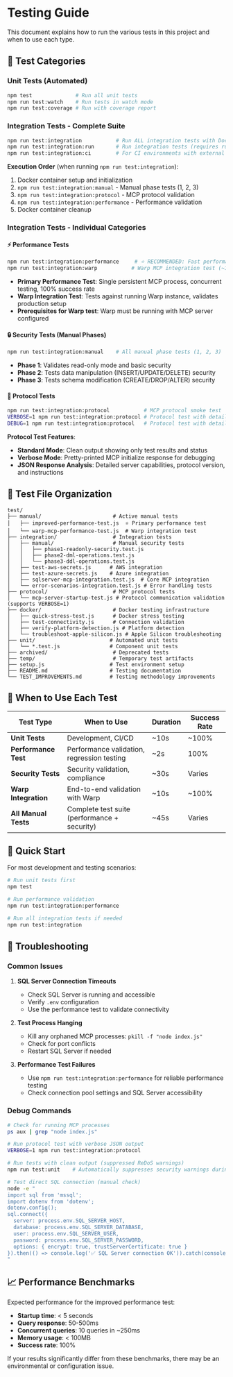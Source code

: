 # Testing Guide

This document explains how to run the various tests in this project and when to use each type.

## 🧪 Test Categories

### Unit Tests (Automated)

```bash
npm test              # Run all unit tests
npm run test:watch    # Run tests in watch mode
npm run test:coverage # Run with coverage report
```

### Integration Tests - Complete Suite

```bash
npm run test:integration           # Run ALL integration tests with Docker
npm run test:integration:run       # Run integration tests (requires running database)
npm run test:integration:ci        # For CI environments with external database
```

**Execution Order** (when running `npm run test:integration`):

1. Docker container setup and initialization
2. `npm run test:integration:manual` - Manual phase tests (1, 2, 3)
3. `npm run test:integration:protocol` - MCP protocol validation
4. `npm run test:integration:performance` - Performance validation
5. Docker container cleanup

### Integration Tests - Individual Categories

#### ⚡ Performance Tests

```bash
npm run test:integration:performance     # ⭐ RECOMMENDED: Fast performance test (~2s)
npm run test:integration:warp           # Warp MCP integration test (~10s)
```

- **Primary Performance Test**: Single persistent MCP process, concurrent testing, 100% success rate
- **Warp Integration Test**: Tests against running Warp instance, validates production setup
- **Prerequisites for Warp test**: Warp must be running with MCP server configured

#### 🔒 Security Tests (Manual Phases)

```bash
npm run test:integration:manual    # All manual phase tests (1, 2, 3)
```

- **Phase 1**: Validates read-only mode and basic security
- **Phase 2**: Tests data manipulation (INSERT/UPDATE/DELETE) security
- **Phase 3**: Tests schema modification (CREATE/DROP/ALTER) security

#### 📡 Protocol Tests

```bash
npm run test:integration:protocol           # MCP protocol smoke test
VERBOSE=1 npm run test:integration:protocol # Protocol test with detailed JSON output
DEBUG=1 npm run test:integration:protocol   # Protocol test with detailed JSON output
```

**Protocol Test Features**:

- **Standard Mode**: Clean output showing only test results and status
- **Verbose Mode**: Pretty-printed MCP initialize response for debugging
- **JSON Response Analysis**: Detailed server capabilities, protocol version, and instructions

## 📁 Test File Organization

```text
test/
├── manual/                       # Active manual tests
│   ├── improved-performance-test.js  ⭐ Primary performance test
│   └── warp-mcp-performance-test.js  # Warp integration test
├── integration/                  # Integration tests
│   ├── manual/                   # Manual security tests
│   │   ├── phase1-readonly-security.test.js
│   │   ├── phase2-dml-operations.test.js
│   │   └── phase3-ddl-operations.test.js
│   ├── test-aws-secrets.js      # AWS integration
│   ├── test-azure-secrets.js    # Azure integration
│   ├── sqlserver-mcp-integration.test.js  # Core MCP integration
│   └── error-scenarios-integration.test.js # Error handling tests
├── protocol/                     # MCP protocol tests
│   └── mcp-server-startup-test.js # Protocol communication validation (supports VERBOSE=1)
├── docker/                       # Docker testing infrastructure
│   ├── quick-stress-test.js      # Docker stress testing
│   ├── test-connectivity.js      # Connection validation
│   ├── verify-platform-detection.js # Platform detection
│   └── troubleshoot-apple-silicon.js # Apple Silicon troubleshooting
├── unit/                        # Automated unit tests
│   └── *.test.js                # Component unit tests
├── archived/                     # Deprecated tests
├── temp/                         # Temporary test artifacts
├── setup.js                     # Test environment setup
├── README.md                    # Testing documentation
└── TEST_IMPROVEMENTS.md         # Testing methodology improvements
```

## 🎯 When to Use Each Test

| Test Type            | When to Use                                  | Duration | Success Rate |
| -------------------- | -------------------------------------------- | -------- | ------------ |
| **Unit Tests**       | Development, CI/CD                           | ~10s     | ~100%        |
| **Performance Test** | Performance validation, regression testing   | ~2s      | 100%         |
| **Security Tests**   | Security validation, compliance              | ~30s     | Varies       |
| **Warp Integration** | End-to-end validation with Warp              | ~10s     | ~100%        |
| **All Manual Tests** | Complete test suite (performance + security) | ~45s     | Varies       |

## 🚀 Quick Start

For most development and testing scenarios:

```bash
# Run unit tests first
npm test

# Run performance validation
npm run test:integration:performance

# Run all integration tests if needed
npm run test:integration
```

## 🔧 Troubleshooting

### Common Issues

1. **SQL Server Connection Timeouts**
   - Check SQL Server is running and accessible
   - Verify `.env` configuration
   - Use the performance test to validate connectivity

2. **Test Process Hanging**
   - Kill any orphaned MCP processes: `pkill -f "node index.js"`
   - Check for port conflicts
   - Restart SQL Server if needed

3. **Performance Test Failures**
   - Use `npm run test:integration:performance` for reliable performance testing
   - Check connection pool settings and SQL Server accessibility

### Debug Commands

```bash
# Check for running MCP processes
ps aux | grep "node index.js"

# Run protocol test with verbose JSON output
VERBOSE=1 npm run test:integration:protocol

# Run tests with clean output (suppressed ReDoS warnings)
npm run test:unit    # Automatically suppresses security warnings during testing

# Test direct SQL connection (manual check)
node -e "
import sql from 'mssql';
import dotenv from 'dotenv';
dotenv.config();
sql.connect({
  server: process.env.SQL_SERVER_HOST,
  database: process.env.SQL_SERVER_DATABASE,
  user: process.env.SQL_SERVER_USER,
  password: process.env.SQL_SERVER_PASSWORD,
  options: { encrypt: true, trustServerCertificate: true }
}).then(() => console.log('✅ SQL Server connection OK')).catch(console.error);
"
```

## 📈 Performance Benchmarks

Expected performance for the improved performance test:

- **Startup time**: < 5 seconds
- **Query response**: 50-500ms
- **Concurrent queries**: 10 queries in ~250ms
- **Memory usage**: < 100MB
- **Success rate**: 100%

If your results significantly differ from these benchmarks, there may be an environmental or configuration issue.

